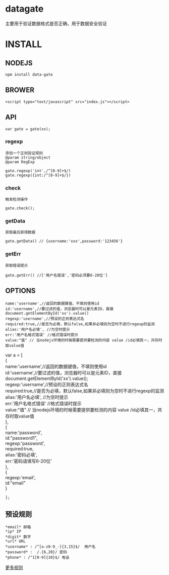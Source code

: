datagate
========

主要用于验证数据格式是否正确，用于数据安全验证

# INSTALL
## NODEJS
	
	npm install data-gate

## BROWER
	
	<script type="text/javascript" src="index.js"></script>

## API
	
	var gate = gate(xx);

### regexp
	添加一个正则验证规则
	@param string/object
	@param RegExp
	
	gate.regexp('int',/^[0-9]+$/)
	gate.regexp({int:/^[0-9]+$/})

### check
	
	触发检测操作

	gate.check();

### getData
	
	获取最后获得数据

	gate.getData() // {username:'xxx',password:'123456'}

### getErr
	获取错误提示

	gate.getErr() //['用户名错误','密码必须要6-20位']

## OPTIONS

	name:'username',//返回的数据键值，不填则使用id    
	id:'username',//要过滤的值，浏览器时可以是元素ID，直接 document.getElementById('xx').value()    
    regexp:'username',//预设的正则表达式名    
    required:true,//是否为必填，默认false,如果非必填则为空时不进行regexp的监测    
    alias:'用户名必填', //为空时提示    
    err:'用户名格式错误' //格式错误时提示    
    value:"值" // 当nodejs环境的时候需要提供要检测的内容 value /id必填其一，共存时取value值    

var a = [    
    {    
    	name:'username',//返回的数据键值，不填则使用id    
    	id:'username',//要过滤的值，浏览器时可以是元素ID，直接 document.getElementById('xx').value();    
        regexp:'username',//预设的正则表达式名    
        required:true,//是否为必填，默认false,如果非必填则为空时不进行regexp的监测    
        alias:'用户名必填', //为空时提示    
        err:'用户名格式错误' //格式错误时提示    
        value:"值" // 当nodejs环境的时候需要提供要检测的内容 value /id必填其一，共存时取value值    
    },    
    {    
        name:'password',    
        id:"password1",    
        regexp:'password',    
        required:true,    
        alias:'密码必填',    
        err:'密码请填写6-20位'    
    },    
    {    
        regexp:'email',    
        id:"email"    
    }    
    
    ];    

## 预设规则

	*email* 邮箱     
	*ip* IP   
	*digit* 数字    
	*url* URL   
	*username* : /^[a-z0-9_-]{3,15}$/  用户名    
	*password* :  /.{6,20}/ 密码    
	*phone* : /^1[0-9]{10}$/ 电话    

[更多规则](https://github.com/javaquery/regexp)